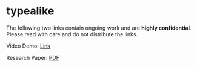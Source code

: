 # typealike

The following two links contain ongoing work and are **highly confidential**. 
Please read with care and do not distribute the links.

Video Demo: [Link](https://www.youtube.com/watch?v=5ZP5Or--7bo)

Research Paper: [PDF](https://drive.google.com/open?id=1sHp-l-CyPuZ8NEL6aq_kwGgj5-GWzFcx)
